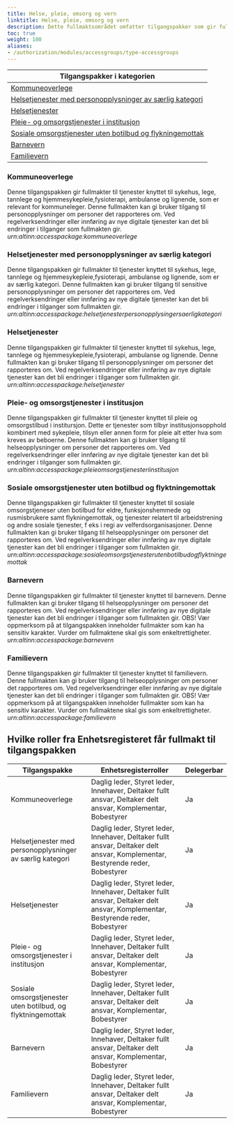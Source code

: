 ```yaml
---
title: Helse, pleie, omsorg og vern
linktitle: Helse, pleie, omsorg og vern
description: Dette fullmaktsområdet omfatter tilgangspakker som gir fullmakter til tjenester og ressurser omfatter helse- og sosialtjenester med og uten botilbud. Denne fullmakten kan gi bruker tilgang til helseopplysninger om personer det rapporteres om. Ved regelverksendringer eller innføring av nye digitale tjenester kan det bli endringer i tilganger som fullmakten gir.
toc: true
weight: 100
aliases:
- /authorization/modules/accessgroups/type-accessgroups
---
```


|**Tilgangspakker i kategorien**|
|---|
|[Kommuneoverlege](https://docs.altinn.studio/authorization/what-do-you-get/accessgroups/type-accessgroups/accessgroups/helsepleieomsorgvern/#kommuneoverlege)|
|[Helsetjenester med personopplysninger av særlig kategori](http://docs.altinn.studio/authorization/what-do-you-get/accessgroups/type-accessgroups/accessgroups/helsepleieomsorgvern/#helsetjenester-med-personopplysninger-av-særlig-kategori)|
|[Helsetjenester](http://docs.altinn.studio/authorization/what-do-you-get/accessgroups/type-accessgroups/accessgroups/helsepleieomsorgvern/#helsetjenester)|
|[Pleie- og omsorgstjenester i institusjon](http://docs.altinn.studio/authorization/what-do-you-get/accessgroups/type-accessgroups/accessgroups/helsepleieomsorgvern/#pleie--og-omsorgstjenester-i-institusjon)|
|[Sosiale omsorgstjenester uten botilbud og flykningemottak](http://docs.altinn.studio/authorization/what-do-you-get/accessgroups/type-accessgroups/accessgroups/helsepleieomsorgvern/#sosiale-omsorgstjenester-uten-botilbud-og-flykningemottak)|
|[Barnevern](http://docs.altinn.studio/authorization/what-do-you-get/accessgroups/type-accessgroups/accessgroups/helsepleieomsorgvern/#barnevern)|
|[Familievern](http://docs.altinn.studio/authorization/what-do-you-get/accessgroups/type-accessgroups/accessgroups/helsepleieomsorgvern/familievern)|

### Kommuneoverlege
Denne tilgangspakken gir fullmakter til tjenester knyttet til sykehus, lege, tannlege og hjemmesykepleie,fysioterapi, ambulanse og lignende, som er relevant for kommuneleger. Denne fullmakten kan gi bruker tilgang til personopplysninger om personer det rapporteres om. Ved regelverksendringer eller innføring av nye digitale tjenester kan det bli endringer i tilganger som fullmakten gir.  
*urn:altinn:accesspackage:kommuneoverlege*

### Helsetjenester med personopplysninger av særlig kategori
Denne tilgangspakken gir fullmakter til tjenester knyttet til sykehus, lege, tannlege og hjemmesykepleie,fysioterapi, ambulanse og lignende, som er av særlig kategori. Denne fullmakten kan gi bruker tilgang til sensitive personopplysninger om personer det rapporteres om. Ved regelverksendringer eller innføring av nye digitale tjenester kan det bli endringer i tilganger som fullmakten gir.  
*urn:altinn:accesspackage:helsetjenesterpersonopplysingersaerligkategori*

### Helsetjenester
Denne tilgangspakken gir fullmakter til tjenester knyttet til sykehus, lege, tannlege og hjemmesykepleie,fysioterapi, ambulanse og lignende. Denne fullmakten kan gi bruker tilgang til personopplysninger om personer det rapporteres om. Ved regelverksendringer eller innføring av nye digitale tjenester kan det bli endringer i tilganger som fullmakten gir.  
*urn:altinn:accesspackage:helsetjenester*

### Pleie- og omsorgstjenester i institusjon
Denne tilgangspakken gir fullmakter til tjenester knyttet til pleie og omsorgstilbud i institursjon. Dette er tjenester som tilbyr institusjonsopphold kombinert med sykepleie, tilsyn eller annen form for pleie alt etter hva som kreves av beboerne. Denne fullmakten kan gi bruker tilgang til helseopplysninger om personer det rapporteres om. Ved regelverksendringer eller innføring av nye digitale tjenester kan det bli endringer i tilganger som fullmakten gir.  
*urn:altinn:accesspackage:pleieomsorgstjenesteriinstitusjon*

### Sosiale omsorgstjenester uten botilbud og flyktningemottak
Denne tilgangspakken gir fullmakter til tjenester knyttet til sosiale omsorgstjeneser uten botilbud for eldre, funksjonshemmede og rusmisbrukere samt flykningemottak, og tjenester relatert til arbeidstrening og andre sosiale tjenester, f eks i regi av velferdsorganisasjoner. Denne fullmakten kan gi bruker tilgang til helseopplysninger om personer det rapporteres om. Ved regelverksendringer eller innføring av nye digitale tjenester kan det bli endringer i tilganger som fullmakten gir.  
*urn:altinn:accesspackage:sosialeomsorgstjenesterutenbotilbudogflyktningemottak*

### Barnevern 
Denne tilgangspakken gir fullmakter til tjenester knyttet til barnevern. Denne fullmakten kan gi bruker tilgang til helseopplysninger om personer det rapporteres om. Ved regelverksendringer eller innføring av nye digitale tjenester kan det bli endringer i tilganger som fullmakten gir. OBS! Vær oppmerksom på at tilgangspakken inneholder fullmakter som kan ha sensitiv karakter. Vurder om fullmaktene skal gis som enkeltrettigheter.  
*urn:altinn:accesspackage:barnevern*

### Familievern
Denne tilgangspakken gir fullmakter til tjenester knyttet til familievern. Denne fullmakten kan gi bruker tilgang til helseopplysninger om personer det rapporteres om. Ved regelverksendringer eller innføring av nye digitale tjenester kan det bli endringer i tilganger som fullmakten gir. OBS! Vær oppmerksom på at tilgangspakken inneholder fullmakter som kan ha sensitiv karakter. Vurder om fullmaktene skal gis som enkeltrettigheter.  
*urn:altinn:accesspackage:familievern*


## Hvilke roller fra Enhetsregisteret får fullmakt til tilgangspakken
|**Tilgangspakke**|**Enhetsregisterroller**|**Delegerbar**|
|---|---|---|
|Kommuneoverlege|Daglig leder, Styret leder, Innehaver, Deltaker fullt ansvar, Deltaker delt ansvar, Komplementar, Bobestyrer|Ja|
|Helsetjenester med personopplysninger av særlig kategori|Daglig leder, Styret leder, Innehaver, Deltaker fullt ansvar, Deltaker delt ansvar, Komplementar, Bestyrende reder, Bobestyrer|Ja||
|Helsetjenester|Daglig leder, Styret leder, Innehaver, Deltaker fullt ansvar, Deltaker delt ansvar, Komplementar, Bestyrende reder, Bobestyrer|Ja||
|Pleie- og omsorgstjenester i institusjon|Daglig leder, Styret leder, Innehaver, Deltaker fullt ansvar, Deltaker delt ansvar, Komplementar, Bobestyrer|Ja||
|Sosiale omsorgstjenester uten botilbud, og flyktningemottak|Daglig leder, Styret leder, Innehaver, Deltaker fullt ansvar, Deltaker delt ansvar, Komplementar, Bobestyrer|Ja||
|Barnevern|Daglig leder, Styret leder, Innehaver, Deltaker fullt ansvar, Deltaker delt ansvar, Komplementar, Bobestyrer|Ja||
|Familievern|Daglig leder, Styret leder, Innehaver, Deltaker fullt ansvar, Deltaker delt ansvar, Komplementar, Bobestyrer|Ja||
